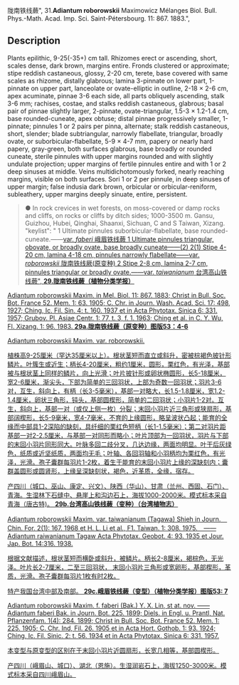 陇南铁线蕨",
31.**Adiantum roborowskii** Maximowicz Mélanges Biol. Bull. Phys.-Math. Acad. Imp. Sci. Saint-Pétersbourg. 11: 867. 1883.",

## Description
Plants epilithic, 9-25(-35+) cm tall. Rhizomes erect or ascending, short, scales dense, dark brown, margins entire. Fronds clustered or approximate; stipe reddish castaneous, glossy, 2-20 cm, terete, base covered with same scales as rhizome, distally glabrous; lamina 3-pinnate on lower part, 1-pinnate on upper part, lanceolate or ovate-elliptic in outline, 2-18 × 2-6 cm, apex acuminate, pinnae 3-6 each side, all parts obliquely ascending, stalk 3-6 mm; rachises, costae, and stalks reddish castaneous, glabrous; basal pair of pinnae slightly larger, 2-pinnate, ovate-triangular, 1.5-3 × 1.2-1.4 cm, base rounded-cuneate, apex obtuse; distal pinnae progressively smaller, 1-pinnate; pinnules 1 or 2 pairs per pinna, alternate; stalk reddish castaneous, short, slender; blade subtriangular, narrowly flabellate, triangular, broadly ovate, or suborbicular-flabellate, 5-9 × 4-7 mm, papery or nearly hard papery, gray-green, both surfaces glabrous, base broadly or rounded cuneate, sterile pinnules with upper margins rounded and with slightly undulate projection; upper margins of fertile pinnules entire and with 1 or 2 deep sinuses at middle. Veins multidichotomously forked, nearly reaching margins, visible on both surfaces. Sori 1 or 2 per pinnule, in deep sinuses of upper margin; false indusia dark brown, orbicular or orbicular-reniform, subleathery, upper margins deeply sinuate, entire, persistent.

> ● In rock crevices in wet forests, on moss-covered or damp rocks and cliffs, on rocks or cliffs by ditch sides; 1000-3500 m. Gansu, Guizhou, Hubei, Qinghai, Shaanxi, Sichuan, C and S Taiwan, Xizang.
  "keylist": "
1 Ultimate pinnules suborbicular-flabellate, base rounded-cuneate.——<a href='/info/Adiantum roborowskii var. faberi?t=foc'>var. *faberi* 峨眉铁线蕨
1 Ultimate pinnules triangular, obovate, or broadly ovate, base broadly cuneate——(2)
2(1) Stipe 4-20 cm, lamina 4-18 cm, pinnules narrowly flabellate——<a href='/info/Adiantum roborowskii var. roborowskii?t=foc'>var. *roborowskii* 陇南铁线厥(原变种)
2 Stipe 2-8 cm, lamina 2-7 cm, pinnules triangular or broadly ovate.——<a href='/info/Adiantum roborowskii var. taiwanianum?t=foc'>var. *taiwanianum* 台湾高山铁线蕨",
**29.陇南铁线蕨（植物分类学报）**

Adiantum roborowskii Maxim. in Mel. Biol. 11: 867. 1883; Christ in Bull. Soc. Bot. France 52. Mem. 1: 63. 1905; C. Chr. in Journ. Wash. Acad. Sci. 17: 498, 1927; Ching, Ic. Fil. Sin. 4: t. 160. 1937 et in Acta Phytotax. Sinica 6: 331. 1957; Grubov. Pl. Asiae Centr. 1: 77, t. 3, f. 1. 1963; Ching et al. in C. Y. Wu, Fl. Xizang. 1: 96. 1983.
**29a.陇南铁线蕨（原变种）图版53：4-6**

Adiantum roborowskii Maxim. var. roborowskii.

植株高9-25厘米（罕达35厘米以上）。根状茎短而直立或斜升，密被棕褐色披针形鳞片。叶簇生或近生；柄长4-20厘米，粗约1厘米，圆形，栗红色，有光泽，基部被与根状茎上同样的鳞片，向上光滑；叶片披针形或卵状椭圆形，长5-18厘米，宽2-6厘米，渐尖头，下部为简单的三回羽状，上部为奇数一回羽状；羽片3-6对，互生，斜向上，有柄（长3-5毫米），基部一对略大，长1.5-1.8厘米，宽1.2-1.4厘米，卵状三角形，钝头，基部圆楔形，简单的二回羽状；小羽片1-2对。互生，斜向上，基部一对（或仅上侧一枚）分裂；末回小羽片近三角形或狭扇形，基部阔楔形，长5-9毫米，宽4-7毫米，不育的上缘圆形，略呈波状凸起；能育的全缘而中部具1-2深陷的缺刻，具纤细的栗红色短柄（长1-1.5毫米）；第二对羽片距基部一对2-2.5厘米，与基部一对同形而略小；叶片顶部为一回羽状，羽片与下部的末回小羽片同形同大。叶脉多回二歧分叉，几达边缘，两面均明显。叶干后灰绿色，纸质或近坚纸质，两面均无毛；叶轴、各回羽轴和小羽柄均为栗红色，有光泽，光滑。孢子囊群每羽片1-2枚，着生于能育的末回小羽片上缘的深缺刻内；囊群盖圆形或圆肾形，上缘呈深缺刻状，褐色，近革质，全缘，宿存。

产四川（城口、巫山、康定、兴文）、陕西（华山）、甘肃（兰州、西固、石门）、青海。生湿林下石缝中、悬崖上和沟边石上，海拔1000-2000米。模式标本采自青海（唐古特)。
**29b.台湾高山铁线蕨（变种）（台湾植物志）**

Adiantum roborowskii Maxim. var. taiwanianum (Tagawa) Shieh in Journ.　Chin. For. 2(1): 167. 1968 et H. L. Li et al., F1. Taiwan. 1: 308. 1975.　——Adiantum raiwanianum Tagaw Acta Phytotax. Geobot. 4: 93. 1935 et Jour. Jap. Bot. 14:316. 1938.

根据文献描述，根状茎短而横卧或斜升，被鳞片。柄长2-8厘米，褐棕色，无光泽。叶片长2-7厘米，二至三回羽状， 末回小羽片三角形或宽卵形，基部楔形，革质，光滑。孢子囊群每羽片1枚有时2枚。

特产我国台湾中部及南部。
**29c.峨眉铁线蕨（变型）（植物分类学报）图版53: 7**

Adiantum roborowskii Maxim. f. faberi (Bak.) Y. X. Lin, st at. nov. ——Adiantum faberi Bak. in Journ. Bot. 225. 1899; Diels. in Engl. u. Prantl, Nat. Pflanzenfam. 1(4): 284. 1899; Christ in Bull. Soc. Bot. France 52. Mem. 1: 225. 1905; C. Chr. Ind, Fil. 26. 1905 et in Acta Hort. Gothob. 1: 93. 1924; Ching, Ic. Fil. Sinic. 2: t. 56. 1934 et in Acta Phytotax. Sinica 6: 331. 1957.

本变型与原变型的区别在于末回小羽片近圆扇形，长宽几相等，基部圆楔形。

产四川（峨眉山、城口）、湖北（恩施）。生湿润岩石上，海拔1250-3000米。模式标本采自四川峨眉山。
